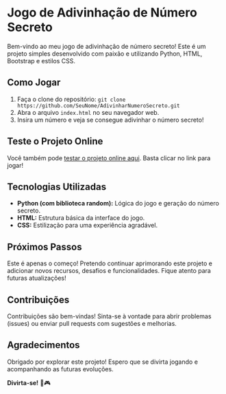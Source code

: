 # Jogo de Adivinhação de Número Secreto

Bem-vindo ao meu jogo de adivinhação de número secreto! Este é um projeto simples desenvolvido com paixão e utilizando Python, HTML, Bootstrap e estilos CSS.

## Como Jogar

1. Faça o clone do repositório: `git clone https://github.com/SeuNome/AdivinharNumeroSecreto.git`
2. Abra o arquivo `index.html` no seu navegador web.
3. Insira um número e veja se consegue adivinhar o número secreto!

## Teste o Projeto Online

Você também pode [testar o projeto online aqui](https://guesssecretnumber.onrender.com/). Basta clicar no link para jogar!

## Tecnologias Utilizadas

- **Python (com biblioteca random):** Lógica do jogo e geração do número secreto.
- **HTML:** Estrutura básica da interface do jogo.
- **CSS:** Estilização para uma experiência agradável.

## Próximos Passos

Este é apenas o começo! Pretendo continuar aprimorando este projeto e adicionar novos recursos, desafios e funcionalidades. Fique atento para futuras atualizações!

## Contribuições

Contribuições são bem-vindas! Sinta-se à vontade para abrir problemas (issues) ou enviar pull requests com sugestões e melhorias.

## Agradecimentos

Obrigado por explorar este projeto! Espero que se divirta jogando e acompanhando as futuras evoluções.

**Divirta-se!** 🚀🎮
